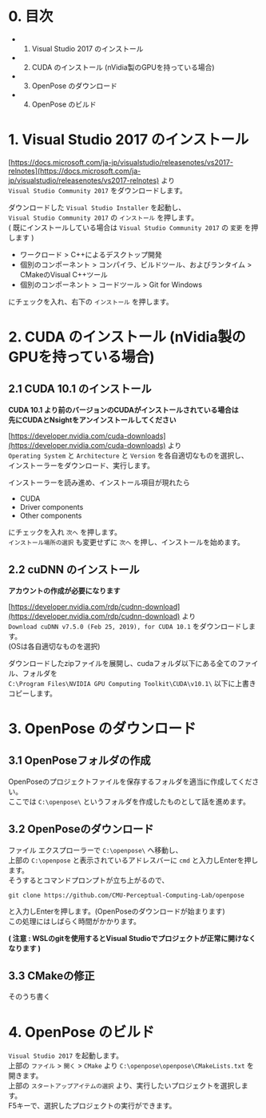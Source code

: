 # 0. 目次

 - 1. Visual Studio 2017 のインストール  
 - 2. CUDA のインストール (nVidia製のGPUを持っている場合)   
 - 3. OpenPose のダウンロード  
 - 4. OpenPose のビルド  

# 1. Visual Studio 2017 のインストール  

[https://docs.microsoft.com/ja-jp/visualstudio/releasenotes/vs2017-relnotes](https://docs.microsoft.com/ja-jp/visualstudio/releasenotes/vs2017-relnotes)
 より  
`Visual Studio Community 2017` をダウンロードします。  

ダウンロードした `Visual Studio Installer` を起動し、  
`Visual Studio Community 2017` の `インストール` を押します。  
( 既にインストールしている場合は `Visual Studio Community 2017` の `変更` を押します )  

 - ワークロード > C++によるデスクトップ開発  
 - 個別のコンポーネント > コンパイラ、ビルドツール、およびランタイム > CMakeのVisual C++ツール  
 - 個別のコンポーネント > コードツール > Git for Windows  

 にチェックを入れ、右下の `インストール` を押します。

# 2. CUDA のインストール (nVidia製のGPUを持っている場合)  

## 2.1 CUDA 10.1 のインストール

**CUDA 10.1 より前のバージョンのCUDAがインストールされている場合は**  
**先にCUDAとNsightをアンインストールしてください**  

[https://developer.nvidia.com/cuda-downloads](https://developer.nvidia.com/cuda-downloads)
 より  
`Operating System` と `Architecture` と `Version` を各自適切なものを選択し、  
インストーラーをダウンロード、実行します。  

インストーラーを読み進め、インストール項目が現れたら  

 - CUDA  
 - Driver components  
 - Other components  

にチェックを入れ `次へ` を押します。  
`インストール場所の選択` も変更せずに `次へ` を押し、インストールを始めます。  

## 2.2 cuDNN のインストール
**アカウントの作成が必要になります**  

[https://developer.nvidia.com/rdp/cudnn-download](https://developer.nvidia.com/rdp/cudnn-download)
 より  
`Download cuDNN v7.5.0 (Feb 25, 2019), for CUDA 10.1` をダウンロードします。  
(OSは各自適切なものを選択)  

ダウンロードしたzipファイルを展開し、cudaフォルダ以下にある全てのファイル、フォルダを  
`C:\Program Files\NVIDIA GPU Computing Toolkit\CUDA\v10.1\` 以下に上書きコピーします。  

# 3. OpenPose のダウンロード  

## 3.1 OpenPoseフォルダの作成

OpenPoseのプロジェクトファイルを保存するフォルダを適当に作成してください。  
ここでは `C:\openpose\` というフォルダを作成したものとして話を進めます。  

## 3.2 OpenPoseのダウンロード

ファイル エクスプローラーで `C:\openpose\` へ移動し、  
上部の `C:\openpose` と表示されているアドレスバーに `cmd` と入力しEnterを押します。  
そうするとコマンドプロンプトが立ち上がるので、  

```
git clone https://github.com/CMU-Perceptual-Computing-Lab/openpose
```  

と入力しEnterを押します。(OpenPoseのダウンロードが始まります)  
この処理にはしばらく時間がかかります。  

**( 注意 : WSLのgitを使用するとVisual Studioでプロジェクトが正常に開けなくなります )**  

## 3.3 CMakeの修正

そのうち書く

# 4. OpenPose のビルド  

`Visual Studio 2017` を起動します。  
上部の `ファイル` > `開く` > `CMake` より `C:\openpose\openpose\CMakeLists.txt` を開きます。  
上部の `スタートアップアイテムの選択` より、実行したいプロジェクトを選択します。  
F5キーで、選択したプロジェクトの実行ができます。